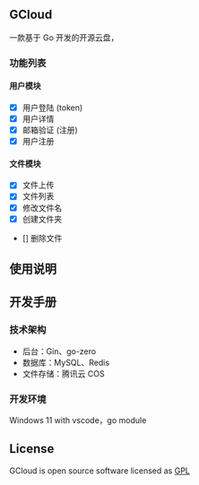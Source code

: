 ## GCloud

一款基于 Go 开发的开源云盘，

### 功能列表

#### 用户模块

- [x] 用户登陆 (token)
- [x] 用户详情
- [x] 邮箱验证 (注册)
- [x] 用户注册

#### 文件模块

- [x] 文件上传
- [x] 文件列表
- [x] 修改文件名
- [x] 创建文件夹
- [] 删除文件

## 使用说明

## 开发手册

### 技术架构

- 后台：Gin、go-zero
- 数据库：MySQL、Redis
- 文件存储：腾讯云 COS

### 开发环境

Windows 11 with vscode，go module

## License

GCloud is open source software licensed as [GPL](LICENSE)
